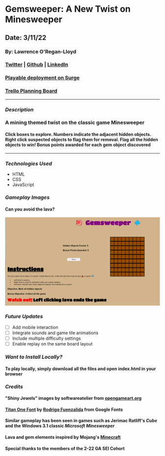 # Gemsweeper: A New Twist on Minesweeper

## Date: 3/11/22

### By: Lawrence O'Regan-Lloyd

### [Twitter](https://twitter.com/Lawrence_OL) | [Github](https://github.com/LawrenceOL) | [LinkedIn](https://www.linkedin.com/in/lawrenceol/)

### [Playable deployment on Surge](https://gem-sweeper.surge.sh)
### [Trello Planning Board](https://trello.com/b/41J9d4Sg/gemsweeper)
---

### ***Description***

### A mining themed twist on the classic game Minesweeper
#### Click boxes to explore. Numbers indicate the adjacent hidden objects. Right click suspected objects to flag them for removal. Flag all the hidden objects to win! Bonus points awarded for each gem object discovered

---

### ***Technologies Used***

- HTML
- CSS
- JavaScript

### ***Gameplay Images***

#### Can you avoid the lava?

![Image](./assets/gemsweeper2.PNG)

### ***Future Updates***

- [ ] Add mobile interaction
- [ ] Integrate sounds and game tile animations
- [ ] Include multiple difficulty settings
- [ ] Enable replay on the same board layout

### ***Want to Install Locally?***
#### To play locally, simply download all the files and open index.html in your browser

### ***Credits***
#### "Shiny Jewels" images by softwareatelier from [opengameart.org](https://opengameart.org/users/softwareatelier)
#### [Titan One Font](https://fonts.google.com/specimen/Titan+One) by [Rodrigo Fuenzalida](https://fonts.google.com/?query=Rodrigo%20Fuenzalida) from Google Fonts 
#### Similar gameplay has been seen in games such as Jerimac Ratliff's *Cube* and the Windows 3.1 classic *Microsoft Minesweeper*
#### Lava and gem elements inspired by Mojang's [Minecraft](https://www.minecraft.net/) 
#### Special thanks to the members of the 2-22 GA SEI Cohort

